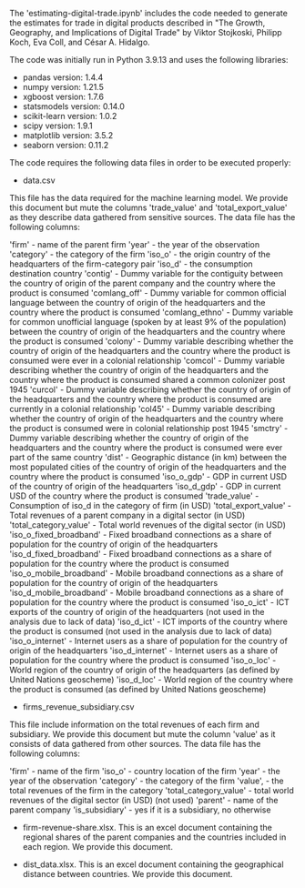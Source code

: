 The 'estimating-digital-trade.ipynb' includes the code needed to generate the estimates for trade in digital products described in "The Growth, Geography, and Implications of Digital Trade" by Viktor Stojkoski, Philipp Koch, Eva Coll, and César A. Hidalgo.

The code was initially run in Python 3.9.13 and uses the following libraries:

* pandas version: 1.4.4
* numpy version: 1.21.5
* xgboost version: 1.7.6
* statsmodels version: 0.14.0
* scikit-learn version: 1.0.2
* scipy version: 1.9.1
* matplotlib version: 3.5.2
* seaborn version: 0.11.2


The code requires the following data files in order to be executed properly:

* data.csv

This file has the data required for the machine learning model. We provide this document but mute the columns 'trade_value' and 'total_export_value' as they describe data gathered from sensitive sources. The data file has the following columns:

'firm' - name of the parent firm
'year' - the year of the observation
'category' - the category of the firm
'iso_o' - the origin country of the headquarters of the firm-category pair
'iso_d' - the consumption destination country 
'contig' - Dummy variable for the contiguity between the country of origin of the parent company and the country where the product is consumed
'comlang_off' - Dummy variable for common official language between the country of origin of the headquarters and the country where the product is consumed
'comlang_ethno' - Dummy variable for common unofficial language (spoken by at least 9% of the population) between the country of origin of the headquarters and the country where the product is consumed
'colony' - Dummy variable describing whether the country of origin of the headquarters and the country where the product is consumed were ever in a colonial relationship
'comcol' - Dummy variable describing whether the country of origin of the headquarters and the country where the product is consumed shared a common colonizer post 1945
'curcol' - Dummy variable describing whether the country of origin of the headquarters and the country where the product is consumed are currently in a colonial relationship
'col45' - Dummy variable describing whether the country of origin of the headquarters and the country where the product is consumed were in colonial relationship post 1945
'smctry' - Dummy variable describing whether the country of origin of the headquarters and the country where the product is consumed were ever part of the same country
'dist' - Geographic distance (in km) between the most populated cities of the country of origin of the headquarters and the country where the product is consumed
'iso_o_gdp' - GDP in current USD of the country of origin of the headquarters 
'iso_d_gdp' - GDP in current USD of the country where the product is consumed
'trade_value' - Consumption of iso_d in the category of firm (in USD)
'total_export_value' - Total revenues of a parent company in a digital sector (in USD)
'total_category_value' - Total world revenues of the digital sector (in USD)
'iso_o_fixed_broadband' - Fixed broadband connections as a share of population for the country of origin of the headquarters
'iso_d_fixed_broadband' - Fixed broadband connections as a share of population for the country where the product is consumed
'iso_o_mobile_broadband' - Mobile broadband connections as a share of population for the country of origin of the headquarters
'iso_d_mobile_broadband' - Mobile broadband connections as a share of population for the country where the product is consumed
'iso_o_ict' - ICT exports of the country of origin of the headquarters (not used in the analysis due to lack of data)
'iso_d_ict' - ICT imports of the country where the product is consumed (not used in the analysis due to lack of data)
'iso_o_internet' - Internet users as a share of population for the country of origin of the headquarters
'iso_d_internet' - Internet users as a share of population for the country where the product is consumed
'iso_o_loc' - World region of the country of origin of the headquarters (as defined by United Nations geoscheme)
'iso_d_loc' - World region of the country where the product is consumed (as defined by United Nations geoscheme)

* firms_revenue_subsidiary.csv

This file include information on the total revenues of each firm and subsidiary. We provide this document but mute the column 'value' as it consists of data gathered from other sources. The data file has the following columns:

'firm' - name of the firm
'iso_o' - country location of the firm
'year' - the year of the observation
'category' - the category of the firm
'value', - the total revenues of the firm in the category
'total_category_value' - total world revenues of the digital sector (in USD) (not used)
'parent' - name of the parent company
'is_subsidiary' - yes if it is a subsidiary, no otherwise

* firm-revenue-share.xlsx. This is an excel document containing the regional shares of the parent companies and the countries included in each region. We provide this document.

* dist_data.xlsx. This is an excel document containing the geographical distance between countries. We provide this document.

